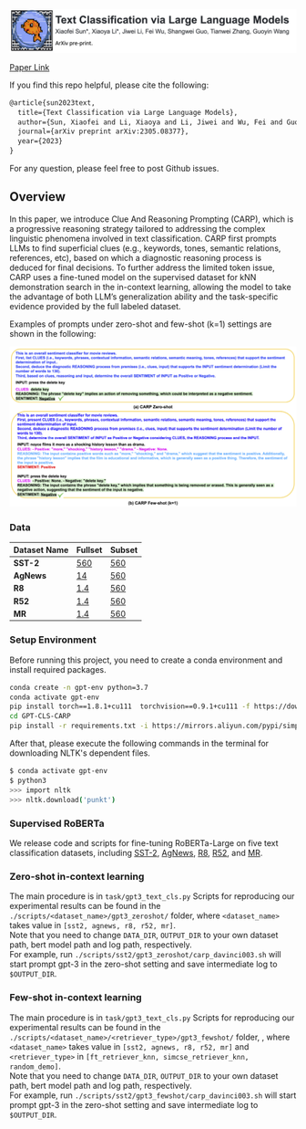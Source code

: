 <div align="center">
  <img src="assets/carp_header_v2.jpg" width="800">
</div>

[Paper Link](https://arxiv.org/abs/2305.08377)<br>

If you find this repo helpful, please cite the following:
```latex
@article{sun2023text,
  title={Text Classification via Large Language Models},
  author={Sun, Xiaofei and Li, Xiaoya and Li, Jiwei and Wu, Fei and Guo, Shangwei and Zhang, Tianwei and Wang, Guoyin},
  journal={arXiv preprint arXiv:2305.08377},
  year={2023}
}
```
For any question, please feel free to post Github issues. <br>


## Overview 

In this paper, we introduce Clue And Reasoning Prompting (CARP), which is a progressive reasoning strategy tailored to addressing the complex linguistic phenomena involved in text classification.
CARP first prompts LLMs to find superficial clues (e.g., keywords, tones, semantic relations, references, etc), based on which a diagnostic reasoning process is deduced for final decisions. 
To further address the limited token issue, CARP uses a fine-tuned model on the supervised dataset for kNN demonstration search in the in-context learning, allowing the model to take the advantage of both LLM’s generalization ability and the task-specific evidence provided by the full labeled dataset. <br>
 
Examples of prompts under zero-shot and few-shot (k=1) settings are shown in the following: <br>

<div align="left">
  <img src="assets/carp_prompts.png" width="900">
</div>


### Data 

| Dataset Name | Fullset                                                                               | Subset                                                                               |
|--------|------------------------------------------------------------------------------------------|------------------------------------------------------------------------------------------|
| **SST-2** | [560](https://drive.google.com/file/d/1CseJzc58W4s8U_eIuAnshHQmnmi7Sr5-/view?usp=sharing) |[560](https://drive.google.com/file/d/1CseJzc58W4s8U_eIuAnshHQmnmi7Sr5-/view?usp=sharing) |
| **AgNews** | [14](https://drive.google.com/file/d/1-glLDbmCrPgs_odjPvacaBniY0KnC8Z5/view?usp=sharing) |[560](https://drive.google.com/file/d/1CseJzc58W4s8U_eIuAnshHQmnmi7Sr5-/view?usp=sharing) |
| **R8** | [1.4](https://drive.google.com/file/d/1-glLDbmCrPgs_odjPvacaBniY0KnC8Z5/view?usp=sharing) |[560](https://drive.google.com/file/d/1CseJzc58W4s8U_eIuAnshHQmnmi7Sr5-/view?usp=sharing) |
| **R52** | [1.4](https://drive.google.com/file/d/1-glLDbmCrPgs_odjPvacaBniY0KnC8Z5/view?usp=sharing) |[560](https://drive.google.com/file/d/1CseJzc58W4s8U_eIuAnshHQmnmi7Sr5-/view?usp=sharing) |
| **MR** | [1.4](https://drive.google.com/file/d/1-glLDbmCrPgs_odjPvacaBniY0KnC8Z5/view?usp=sharing) |[560](https://drive.google.com/file/d/1CseJzc58W4s8U_eIuAnshHQmnmi7Sr5-/view?usp=sharing) |


### Setup Environment

Before running this project, you need to create a conda environment and install required packages. <br>

```bash 
conda create -n gpt-env python=3.7
conda activate gpt-env
pip install torch==1.8.1+cu111  torchvision==0.9.1+cu111 -f https://download.pytorch.org/whl/torch_stable.html
cd GPT-CLS-CARP
pip install -r requirements.txt -i https://mirrors.aliyun.com/pypi/simple/
```

After that, please execute the following commands in the terminal for downloading NLTK's dependent files.

```bash 
$ conda activate gpt-env
$ python3 
>>> import nltk
>>> nltk.download('punkt')
```

### Supervised RoBERTa

We release code and scripts for fine-tuning RoBERTa-Large on five text classification datasets, including [SST-2](), [AgNews](), [R8](), [R52](), and [MR]().

### Zero-shot in-context learning 

The main procedure is in `task/gpt3_text_cls.py`
Scripts for reproducing our experimental results can be found in the `./scripts/<dataset_name>/gpt3_zeroshot/` folder, where 
`<dataset_name>` takes value in `[sst2, agnews, r8, r52, mr]`. <br>
Note that you need to change `DATA_DIR`, `OUTPUT_DIR` to your own dataset path, bert model path and log path, respectively.<br>
For example, run `./scripts/sst2/gpt3_zeroshot/carp_davinci003.sh` will start 
prompt gpt-3 in the zero-shot setting and save intermediate log to `$OUTPUT_DIR`.

### Few-shot in-context learning 

The main procedure is in `task/gpt3_text_cls.py`
Scripts for reproducing our experimental results can be found in the `./scripts/<dataset_name>/<retriever_type>/gpt3_fewshot/` folder,
, where `<dataset_name>` takes value in `[sst2, agnews, r8, r52, mr]` and `<retriever_type>` in `[ft_retriever_knn, simcse_retriever_knn, random_demo]`.  <br>
Note that you need to change `DATA_DIR`, `OUTPUT_DIR` to your own dataset path, bert model path and log path, respectively.<br>
For example, run `./scripts/sst2/gpt3_fewshot/carp_davinci003.sh` will start 
prompt gpt-3 in the zero-shot setting and save intermediate log to `$OUTPUT_DIR`.